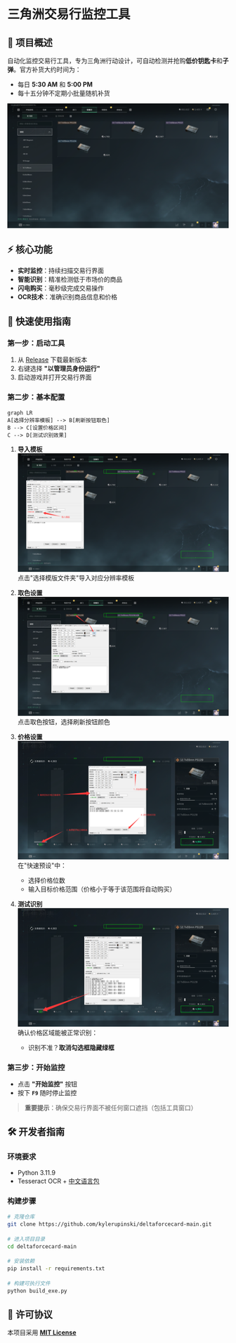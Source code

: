 # 三角洲交易行监控工具

## 🎯 项目概述
自动化监控交易行工具，专为三角洲行动设计，可自动检测并抢购**低价钥匙卡**和**子弹**。官方补货大约时间为：
- 每日 **5:30 AM** 和 **5:00 PM**
- 每十五分钟不定期小批量随机补货

![交易行监控示意图](README/image-0.png)

## ⚡ 核心功能
- **实时监控**：持续扫描交易行界面
- **智能识别**：精准检测低于市场价的商品
- **闪电购买**：毫秒级完成交易操作
- **OCR技术**：准确识别商品信息和价格

## 🚀 快速使用指南

### 第一步：启动工具
1. 从 [Release](https://github.com/kylerupinski/deltaforcecard-main/releases) 下载最新版本
2. 右键选择 **"以管理员身份运行"**
3. 启动游戏并打开交易行界面

### 第二步：基本配置
```mermaid
graph LR
A[选择分辨率模板] --> B[刷新按钮取色]
B --> C[设置价格区间]
C --> D[测试识别效果]
```

1. **导入模板**  
   ![选择模板](README/image.png)  
   点击"选择模版文件夹"导入对应分辨率模板

2. **取色设置**  
   ![取色操作](README/image-2.png)  
   点击取色按钮，选择刷新按钮颜色

3. **价格设置**  
   ![价格设置](README/image-3.png)  
   在"快速预设"中：
   - 选择价格位数
   - 输入目标价格范围（价格小于等于该范围将自动购买）

4. **测试识别**  
   ![测试效果](README/image-4.png)  
   确认价格区域能被正常识别：
   - 识别不准？**取消勾选框隐藏绿框**

### 第三步：开始监控
- 点击 **"开始监控"** 按钮
- 按下 **`F9`** 随时停止监控

> **重要提示**：确保交易行界面不被任何窗口遮挡（包括工具窗口）

## 🛠️ 开发者指南

### 环境要求
- Python 3.11.9
- Tesseract OCR + [中文语言包](https://github.com/tesseract-ocr/tessdata)

### 构建步骤
```bash
# 克隆仓库
git clone https://github.com/kylerupinski/deltaforcecard-main.git

# 进入项目目录
cd deltaforcecard-main

# 安装依赖
pip install -r requirements.txt

# 构建可执行文件
python build_exe.py
```

## 📜 许可协议
本项目采用 **[MIT License](LICENSE)**  

